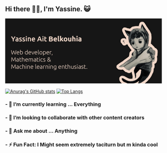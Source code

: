 ## Hi there 👋🏽, I'm Yassine. 😺


<img src="gitHub.png" alt="">


 [![Anurag's GitHub stats](https://github-readme-stats.vercel.app/api?username=YassineAitBelkouhia&theme=dark)](https://github.com/anuraghazra/github-readme-stats) [![Top Langs](https://github-readme-stats.vercel.app/api/top-langs/?username=YassineAitBelkouhia&layout=compact&theme=dark)](https://github.com/anuraghazra/github-readme-stats) 
 
  ### - 🔭 I’m currently learning ... Everything
### - 👯 I’m looking to collaborate  with other content creators 
### - 💬 Ask me about ... Anything 

### - ⚡ Fun Fact: I Might seem extremely taciturn but  m kinda **cool**   
